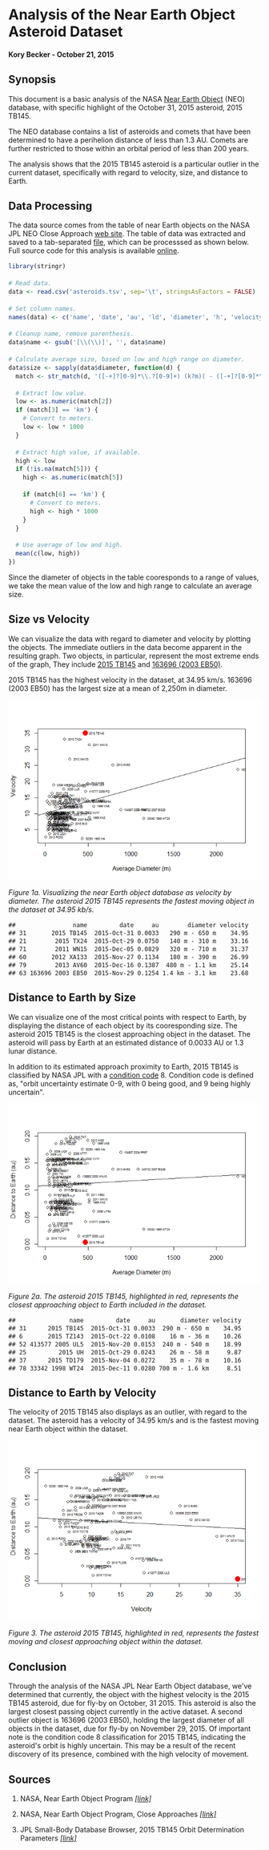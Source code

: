 # Analysis of the Near Earth Object Asteroid Dataset

#### Kory Becker - October 21, 2015

## Synopsis

This document is a basic analysis of the NASA [Near Earth Object](http://neo.jpl.nasa.gov/ca/) (NEO) database, with specific highlight of the October 31, 2015 asteroid, 2015 TB145.

The NEO database contains a list of asteroids and comets that have been determined to have a perihelion distance of less than 1.3 AU. Comets are further restricted to those within an orbital period of less than 200 years.

The analysis shows that the 2015 TB145 asteroid is a particular outlier in the current dataset, specifically with regard to velocity, size, and distance to Earth.

## Data Processing

The data source comes from the table of near Earth objects on the NASA JPL NEO Close Approach [web site](http://neo.jpl.nasa.gov/ca/). The table of data was extracted and saved to a tab-separated [file](https://raw.githubusercontent.com/primaryobjects/asteroids/master/asteroids.tsv), which can be processsed as shown below. Full source code for this analysis is available [online](https://github.com/primaryobjects/asteroids).


```r
library(stringr)

# Read data.
data <- read.csv('asteroids.tsv', sep='\t', stringsAsFactors = FALSE)

# Set column names.
names(data) <- c('name', 'date', 'au', 'ld', 'diameter', 'h', 'velocity')

# Cleanup name, remove parenthesis.
data$name <- gsub('[\\(\\)]', '', data$name)

# Calculate average size, based on low and high range on diameter.
data$size <- sapply(data$diameter, function(d) {
  match <- str_match(d, '([-+]?[0-9]*\\.?[0-9]+) (k?m)( - ([-+]?[0-9]*\\.?[0-9]+) (k?m))?')

  # Extract low value.
  low <- as.numeric(match[2])
  if (match[3] == 'km') {
    # Convert to meters.
    low <- low * 1000
  }
  
  # Extract high value, if available.
  high <- low
  if (!is.na(match[5])) {
    high <- as.numeric(match[5])
    
    if (match[6] == 'km') {
      # Convert to meters.
      high <- high * 1000
    }
  }
  
  # Use average of low and high.
  mean(c(low, high))
})
```

Since the diameter of objects in the table cooresponds to a range of values, we take the mean value of the low and high range to calculate an average size.

## Size vs Velocity

We can visualize the data with regard to diameter and velocity by plotting the objects. The immediate outliers in the data become apparent in the resulting graph. Two objects, in particular, represent the most extreme ends of the graph, They include [2015 TB145](http://ssd.jpl.nasa.gov/sbdb.cgi?sstr=2015%20TB145;orb=1) and [163696 (2003 EB50)](http://ssd.jpl.nasa.gov/sbdb.cgi?sstr=163696;orb=1).

2015 TB145 has the highest velocity in the dataset, at 34.95 km/s. 163696 (2003 EB50) has the largest size at a mean of 2,250m in diameter.

![](asteroids_files/figure-html/unnamed-chunk-2-1.png) 

*Figure 1a. Visualizing the near Earth object database as velocity by diameter. The asteroid 2015 TB145 represents the fastest moving object in the dataset at 34.95 kb/s.*


```
##                name         date     au        diameter velocity
## 31       2015 TB145  2015-Oct-31 0.0033   290 m - 650 m    34.95
## 21        2015 TX24  2015-Oct-29 0.0750   140 m - 310 m    33.16
## 71        2011 WN15  2015-Dec-05 0.0829   320 m - 710 m    31.37
## 60       2012 XA133  2015-Nov-27 0.1134   180 m - 390 m    26.99
## 79        2013 AV60  2015-Dec-16 0.1387  480 m - 1.1 km    25.14
## 63 163696 2003 EB50  2015-Nov-29 0.1254 1.4 km - 3.1 km    23.68
```

## Distance to Earth by Size

We can visualize one of the most critical points with respect to Earth, by displaying the distance of each object by its cooresponding size. The asteroid 2015 TB145 is the closest approaching object in the dataset. The asteroid will pass by Earth at an estimated distance of 0.0033 AU or 1.3 lunar distance.

In addition to its estimated approach proximity to Earth, 2015 TB145 is classified by NASA JPL with a [condition code](http://ssd.jpl.nasa.gov/sbdb_help.cgi?name=condition_code) 8. Condition code is defined as, "orbit uncertainty estimate 0-9, with 0 being good, and 9 being highly uncertain".

![](asteroids_files/figure-html/unnamed-chunk-4-1.png) 

*Figure 2a. The asteroid 2015 TB145, highlighted in red, represents the closest approaching object to Earth included in the dataset.*


```
##               name         date     au       diameter velocity
## 31      2015 TB145  2015-Oct-31 0.0033  290 m - 650 m    34.95
## 6       2015 TZ143  2015-Oct-22 0.0108    16 m - 36 m    10.26
## 52 413577 2005 UL5  2015-Nov-20 0.0153  240 m - 540 m    18.99
## 25         2015 UH  2015-Oct-29 0.0243    26 m - 58 m     9.87
## 37      2015 TD179  2015-Nov-04 0.0272    35 m - 78 m    10.16
## 78 33342 1998 WT24  2015-Dec-11 0.0280 700 m - 1.6 km     8.51
```


## Distance to Earth by Velocity

The velocity of 2015 TB145 also displays as an outlier, with regard to the dataset. The asteroid has a velocity of 34.95 km/s and is the fastest moving near Earth object within the dataset.

![](asteroids_files/figure-html/unnamed-chunk-6-1.png) 

*Figure 3. The asteroid 2015 TB145, highlighted in red, represents the fastest moving and closest approaching object within the dataset.*

## Conclusion

Through the analysis of the NASA JPL Near Earth Object database, we've determined that currently, the object with the highest velocity is the 2015 TB145 asteroid, due for fly-by on October, 31 2015. This asteroid is also the largest closest passing object currently in the active dataset. A second outlier object is 163696 (2003 EB50), holding the largest diameter of all objects in the dataset, due for fly-by on November 29, 2015. Of important note is the condition code 8 classification for 2015 TB145, indicating the asteroid's orbit is highly uncertain. This may be a result of the recent discovery of its presence, combined with the high velocity of movement.

## Sources

1. NASA, Near Earth Object Program *[[link]](http://neo.jpl.nasa.gov/index.html)*

2. NASA, Near Earth Object Program, Close Approaches *[[link]](http://neo.jpl.nasa.gov/ca/)*

3. JPL Small-Body Database Browser, 2015 TB145 Orbit Determination Parameters *[[link]](http://ssd.jpl.nasa.gov/sbdb.cgi?sstr=2015%20TB145;orb=1)*
